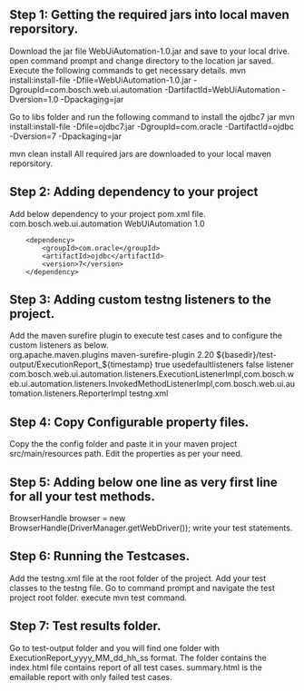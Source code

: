 
Step 1: Getting the required jars into local maven reporsitory.
---------------------------------------------------------------------------------
Download the jar file WebUiAutomation-1.0.jar and save to your local drive.
open command prompt and change directory to the location jar saved.
Execute the following commands to get necessary details.
mvn install:install-file -Dfile=WebUiAutomation-1.0.jar -DgroupId=com.bosch.web.ui.automation -DartifactId=WebUiAutomation -Dversion=1.0 -Dpackaging=jar

Go to libs folder and run the following command to install the ojdbc7 jar
mvn install:install-file -Dfile=ojdbc7.jar -DgroupId=com.oracle -DartifactId=ojdbc -Dversion=7 -Dpackaging=jar

mvn clean install
All required jars are downloaded to your local maven reporsitory.


Step 2: Adding dependency to your project
---------------------------------------------------------------------------------
Add below dependency to your project pom.xml file.
		<dependency>
			<groupId>com.bosch.web.ui.automation</groupId>
			<artifactId>WebUiAutomation</artifactId>
			<version>1.0</version>
		</dependency>
		
		<dependency>
			<groupId>com.oracle</groupId>
			<artifactId>ojdbc</artifactId>
			<version>7</version>
		</dependency>

Step 3: Adding custom testng listeners to the project.
---------------------------------------------------------------------------------
Add the maven surefire plugin to execute test cases and to configure the custom listeners as below.			
			<plugin>
				<groupId>org.apache.maven.plugins</groupId>
				<artifactId>maven-surefire-plugin</artifactId>
				<version>2.20</version>
				<configuration>
					<reportsDirectory>${basedir}/test-output/ExecutionReport_${timestamp}</reportsDirectory>
					<testFailureIgnore>true</testFailureIgnore>
					<properties>
						<property>
							<name>usedefaultlisteners</name>
							<value>false</value>
						</property>
						<property>
							<name>listener</name>
							<value>com.bosch.web.ui.automation.listeners.ExecutionListenerImpl,com.bosch.web.ui.automation.listeners.InvokedMethodListenerImpl,com.bosch.web.ui.automation.listeners.ReporterImpl</value>
						</property>
					</properties>
					<suiteXmlFiles>
						<suiteXmlFiles>testng.xml</suiteXmlFiles>
					</suiteXmlFiles>
				</configuration>
			</plugin>


Step 4: Copy Configurable property files.
---------------------------------------------------------------------------------
Copy the the config folder and paste it in your maven project src/main/resources path.
Edit the properties as per your need.


Step 5: Adding below one line as very first line for all your test methods.
---------------------------------------------------------------------------------
 BrowserHandle browser = new BrowserHandle(DriverManager.getWebDriver());
 write your test statements.
 

Step 6: Running the Testcases.
---------------------------------------------------------------------------------
Add the testng.xml file at the root folder of the project.
Add your test classes to the testng file.
Go to command prompt and navigate the test project root folder.
execute mvn test command.


Step 7: Test results folder.
---------------------------------------------------------------------------------
Go to test-output folder and you will find one folder with ExecutionReport_yyyy_MM_dd_hh_ss format.
The folder contains the index.html file contains report of all test cases.
summary.html is the emailable report with only failed test cases.
